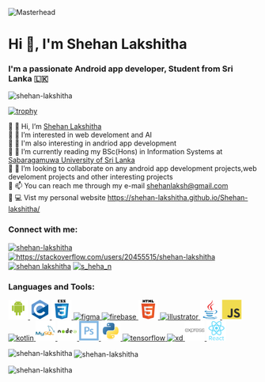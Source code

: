![Masterhead](https://2.bp.blogspot.com/-HPvsFc4GN5c/Xl6vbG1u5jI/AAAAAAAAOuo/LBRvLnDFqa4tESl64weBBCF568CTVJTAACLcBGAsYHQ/s1600/Podcast_Android_Hero_4209x1253_25%2525.gif)
<h1 align="Left">Hi 👋, I'm Shehan Lakshitha</h1>
<h3 align="left">I'm a passionate Android app developer, Student from Sri Lanka 🇱🇰
</h3> 


<p align="left"> <img src="https://komarev.com/ghpvc/?username=shehan-lakshitha&label=Profile%20views&color=0e75b6&style=flat" alt="shehan-lakshitha" /> </p>

[![trophy](https://github-profile-trophy.vercel.app/?username=shehan-lakshitha&margin-w=15&theme=algolia)](https://github.com/ryo-ma/github-profile-trophy)
<!-- <p align="left"> <a href="https://github.com/ryo-ma/github-profile-trophy"><img src="https://github-profile-trophy.vercel.app/?username=shehan-lakshitha"  alt="shehan-lakshitha"/></a> </p> -->

💠 👋 Hi, I’m <a href=https://github.com/Shehan-lakshitha> Shehan Lakshitha </a><br>
💠 👀 I’m interested in web develoment and AI<br>
💠 👀 I'm also interesting in andriod app development<br>
💠 🌱 I’m currently reading my BSc(Hons) in Information Systems at <a href="https://www.sab.ac.lk">Sabaragamuwa University of Sri Lanka</a><br>
💠 💞️ I’m looking to collaborate on any android app development projects,web develoment projects and other interesting projects<br>
💠 📫 You can reach me through my e-mail shehanlaksh@gmail.com<br>
💠 💻 Vist my personal website https://shehan-lakshitha.github.io/Shehan-lakshitha/

<h3 align="left">Connect with me:</h3>
<p align="left">
<a href="https://linkedin.com/in/shehan-lakshitha" target="blank"><img align="center" src="https://raw.githubusercontent.com/rahuldkjain/github-profile-readme-generator/master/src/images/icons/Social/linked-in-alt.svg" alt="shehan-lakshitha" height="30" width="40" /></a>
<a href="https://stackoverflow.com/users/https://stackoverflow.com/users/20455515/shehan-lakshitha" target="blank"><img align="center" src="https://raw.githubusercontent.com/rahuldkjain/github-profile-readme-generator/master/src/images/icons/Social/stack-overflow.svg" alt="https://stackoverflow.com/users/20455515/shehan-lakshitha" height="30" width="40" /></a>
<a href="https://www.facebook.com/profile.php?id=100008628512280" target="blank"><img align="center" src="https://raw.githubusercontent.com/rahuldkjain/github-profile-readme-generator/master/src/images/icons/Social/facebook.svg" alt="shehan lakshitha" height="30" width="40" /></a>
<a href="https://instagram.com/s_heha_n" target="blank"><img align="center" src="https://raw.githubusercontent.com/rahuldkjain/github-profile-readme-generator/master/src/images/icons/Social/instagram.svg" alt="s_heha_n" height="30" width="40" /></a>
</p>

<h3 align="left">Languages and Tools:</h3>
<p align="left"> <a href="https://developer.android.com" target="_blank" rel="noreferrer"> <img src="https://raw.githubusercontent.com/devicons/devicon/master/icons/android/android-original-wordmark.svg" alt="android" width="40" height="40"/> </a> <a href="https://www.cprogramming.com/" target="_blank" rel="noreferrer"> <img src="https://raw.githubusercontent.com/devicons/devicon/master/icons/c/c-original.svg" alt="c" width="40" height="40"/> </a> <a href="https://www.w3schools.com/css/" target="_blank" rel="noreferrer"> <img src="https://raw.githubusercontent.com/devicons/devicon/master/icons/css3/css3-original-wordmark.svg" alt="css3" width="40" height="40"/> </a> <a href="https://www.figma.com/" target="_blank" rel="noreferrer"> <img src="https://www.vectorlogo.zone/logos/figma/figma-icon.svg" alt="figma" width="40" height="40"/> </a> <a href="https://firebase.google.com/" target="_blank" rel="noreferrer"> <img src="https://www.vectorlogo.zone/logos/firebase/firebase-icon.svg" alt="firebase" width="40" height="40"/> </a> <a href="https://www.w3.org/html/" target="_blank" rel="noreferrer"> <img src="https://raw.githubusercontent.com/devicons/devicon/master/icons/html5/html5-original-wordmark.svg" alt="html5" width="40" height="40"/> </a> <a href="https://www.adobe.com/in/products/illustrator.html" target="_blank" rel="noreferrer"> <img src="https://www.vectorlogo.zone/logos/adobe_illustrator/adobe_illustrator-icon.svg" alt="illustrator" width="40" height="40"/> </a> <a href="https://www.java.com" target="_blank" rel="noreferrer"> <img src="https://raw.githubusercontent.com/devicons/devicon/master/icons/java/java-original.svg" alt="java" width="40" height="40"/> </a> <a href="https://developer.mozilla.org/en-US/docs/Web/JavaScript" target="_blank" rel="noreferrer"> <img src="https://raw.githubusercontent.com/devicons/devicon/master/icons/javascript/javascript-original.svg" alt="javascript" width="40" height="40"/> </a> <a href="https://kotlinlang.org" target="_blank" rel="noreferrer"> <img src="https://www.vectorlogo.zone/logos/kotlinlang/kotlinlang-icon.svg" alt="kotlin" width="40" height="40"/> </a> <a href="https://www.mysql.com/" target="_blank" rel="noreferrer"> <img src="https://raw.githubusercontent.com/devicons/devicon/master/icons/mysql/mysql-original-wordmark.svg" alt="mysql" width="40" height="40"/> </a> <a href="https://nodejs.org" target="_blank" rel="noreferrer"> <img src="https://raw.githubusercontent.com/devicons/devicon/master/icons/nodejs/nodejs-original-wordmark.svg" alt="nodejs" width="40" height="40"/> </a> <a href="https://www.photoshop.com/en" target="_blank" rel="noreferrer"> <img src="https://raw.githubusercontent.com/devicons/devicon/master/icons/photoshop/photoshop-line.svg" alt="photoshop" width="40" height="40"/> </a> <a href="https://www.python.org" target="_blank" rel="noreferrer"> <img src="https://raw.githubusercontent.com/devicons/devicon/master/icons/python/python-original.svg" alt="python" width="40" height="40"/> </a> <a href="https://www.tensorflow.org" target="_blank" rel="noreferrer"> <img src="https://www.vectorlogo.zone/logos/tensorflow/tensorflow-icon.svg" alt="tensorflow" width="40" height="40"/> </a> <a href="https://www.adobe.com/products/xd.html" target="_blank" rel="noreferrer"> <img src="https://cdn.worldvectorlogo.com/logos/adobe-xd.svg" alt="xd" width="40" height="40"/> </a> 
<a href="https://expressjs.com" target="_blank" rel="noreferrer"> <img src="https://raw.githubusercontent.com/devicons/devicon/master/icons/express/express-original-wordmark.svg" alt="express" width="40" height="40"/> </a> <a href="https://www.figma.com/" target="_blank" rel="noreferrer">
 <a href="https://reactjs.org/" target="_blank" rel="noreferrer"> <img src="https://raw.githubusercontent.com/devicons/devicon/master/icons/react/react-original-wordmark.svg" alt="react" width="40" height="40"/> </a>
</p>

<p><img align="left" src="https://github-readme-stats.vercel.app/api/top-langs?username=shehan-lakshitha&show_icons=true&locale=en&layout=compact&theme=algolia" alt="shehan-lakshitha" /></p>

<p>&nbsp;<img align="center" src="https://github-readme-stats.vercel.app/api?username=shehan-lakshitha&show_icons=true&locale=en&theme=algolia" alt="shehan-lakshitha" /></p>

<p><img align="center" src="https://github-readme-streak-stats.herokuapp.com/?user=shehan-lakshitha&theme=algolia" alt="shehan-lakshitha" /></p>

<!---
Shehan-lakshitha/Shehan-lakshitha is a ✨ special ✨ repository because its `README.md` (this file) appears on your GitHub profile.
You can click the Preview link to take a look at your changes.
--->
